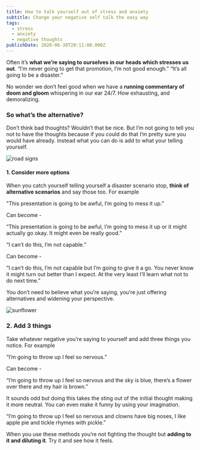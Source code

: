 ```yaml
---
title: How to talk yourself out of stress and anxiety
subtitle: Change your negative self talk the easy way
tags:
  - stress
  - anxiety
  - negative thoughts
publishDate: 2020-06-30T20:11:00.000Z
---
```

Often it’s **what we’re saying to ourselves in our heads which stresses us out**. “I’m never going to get that promotion, I’m not good enough.” “It’s all going to be a disaster.”

No wonder we don’t feel good when we have a **running commentary of doom and gloom** whispering in our ear 24/7. How exhausting, and demoralizing.

### So what’s the alternative?

Don’t think bad thoughts? Wouldn’t that be nice. But I’m not going to tell you not to have the thoughts  because if you could do that I’m pretty sure you would have already. Instead what you can do is add to what your telling yourself.

![road signs](/uploads/road-signs.jpg "Photo by Brendan Church on Unsplash")

#### 1. Consider more options

When you catch yourself telling yourself a disaster scenario stop, **think of alternative scenarios** and say those too. For example

"This presentation is going to be awful, I’m going to mess it up.” 

Can become -

“This presentation is going to be awful, I’m going to mess it up or it might actually go okay. It might even be really good.”

“I can’t do this, I’m not capable.” 

Can become -

“I can’t do this, I’m not capable but I’m going to give it a go. You never know it might turn out better than I expect. At the very least I’ll learn what not to do next time.”

You don’t need to believe what you’re saying, you’re just offering alternatives and widening your perspective.

![sunflower](/uploads/sunflower.jpg "Photo by Papaver rhoeas on Unsplash")

### 2. Add 3 things

Take whatever negative you’re saying to yourself and add three things you notice. For example

“I’m going to throw up I feel so nervous.” 

Can become -

“I’m going to throw up I feel so nervous and the sky is blue, there’s a flower over there and my hair is brown.”

It sounds odd but doing this takes the sting out of the initial thought making it more neutral. You can even make it funny by using your imagination.

“I’m going to throw up I feel so nervous and clowns have big noses, I like apple pie and tickle rhymes with pickle.”

When you use these methods you’re not fighting the thought but **adding to it and diluting it**. Try it and see how it feels.